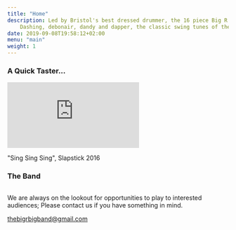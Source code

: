 ```yaml
---
title: "Home"
description: Led by Bristol's best dressed drummer, the 16 piece Big R Big Band are firm favourites with the Bristol swing dance crowd. Frequent performers at the Slapstick and Harbourside festivals, as well as the regular Bristol swing events that happen in the city, Big R can also be found swinging across the rest of the West Country.
    Dashing, debonair, dandy and dapper, the classic swing tunes of the 30's and 40's are looking, and sounding, pretty damn good.
date: 2019-09-08T19:58:12+02:00
menu: "main"
weight: 1
---
```


<h3>A Quick Taster&hellip;</h3>

<div class="videos">
    <div class="video-container video-container-main">
    <iframe src="https://www.youtube.com/embed/vRvWGjtmQAU" frameborder="0" allowfullscreen></iframe>
    <p class="centerAlign">"Sing Sing Sing", Slapstick 2016</p>
    </div>
</div>

<h3>The Band</h3>
<div class="floatRight image-container">
<a href="img/photos/2015-misc/big r trinity.jpg"><img src="img/photos/2015-misc/big r trinity.jpg" alt="" /></a>
</div>
<p>We are always on the lookout for opportunities to play to interested audiences; Please contact us if you have something in mind.</p>
<p><a href="mailto:thebigrbigband@gmail.com">thebigrbigband@gmail.com</a></p>

<div class="clearer"></div>

<script src="https://ajax.googleapis.com/ajax/libs/jquery/1.7.1/jquery.min.js"></script>
<script src="/js/videos.js"></script>
